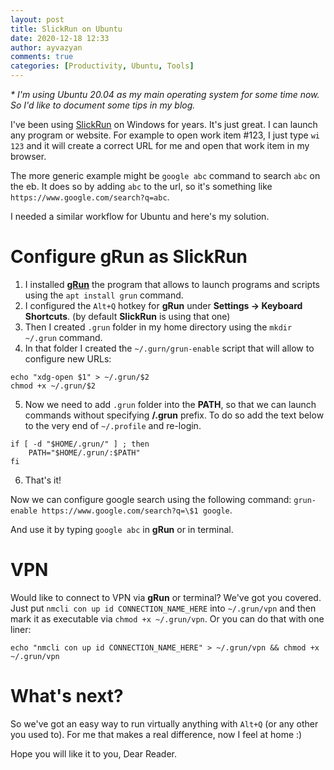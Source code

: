```yaml
---
layout: post
title: SlickRun on Ubuntu
date: 2020-12-18 12:33
author: ayvazyan
comments: true
categories: [Productivity, Ubuntu, Tools]
---
```



*\* I'm using Ubuntu 20.04 as my main operating system for some time now. 
So I'd like to document some tips in my blog.*


I've been using [SlickRun](https://bayden.com/slickrun/) on Windows for years. It's just great. I can launch any program or website. For example to open work item #123, I just type `wi 123` and it will create a correct URL for me and open that work item in my browser.

The more generic example might be `google abc` command to search `abc` on the eb. It does so by adding `abc` to the url, so it's something like `https://www.google.com/search?q=abc`.

I needed a similar workflow for Ubuntu and here's my solution.

# Configure gRun as SlickRun

1. I installed [**gRun**](https://launchpad.net/ubuntu/+source/grun/0.9.3-2) the program that allows to launch programs and scripts using the `apt install grun` command.
2. I configured the `Alt+Q` hotkey for **gRun** under **Settings -> Keyboard Shortcuts**. (by default **SlickRun** is using that one)
3. Then I created `.grun` folder in my home directory using the `mkdir ~/.grun` command.
4. In that folder I created the `~/.gurn/grun-enable` script that will allow to configure new URLs:
```
echo "xdg-open $1" > ~/.grun/$2
chmod +x ~/.grun/$2
```
5. Now we need to add `.grun` folder into the **PATH**, so that we can launch commands without specifying **/.grun** prefix. To do so add the text below to the very end of `~/.profile` and re-login.
```
if [ -d "$HOME/.grun/" ] ; then
    PATH="$HOME/.grun/:$PATH"
fi
```
6. That's it!

Now we can configure google search using the following command:
`grun-enable https://www.google.com/search?q=\$1 google`.

And use it by typing `google abc` in **gRun** or in terminal.

# VPN
Would like to connect to VPN via **gRun** or terminal? We've got you covered. Just put `nmcli con up id CONNECTION_NAME_HERE` into `~/.grun/vpn` and then mark it as executable via `chmod +x ~/.grun/vpn`. 
Or you can do that with one liner:

`echo "nmcli con up id CONNECTION_NAME_HERE" > ~/.grun/vpn && chmod +x ~/.grun/vpn`

# What's next?
So we've got an easy way to run virtually anything with `Alt+Q` (or any other you used to). 
For me that makes a real difference, now I feel at home :)

Hope you will like it to you, Dear Reader.